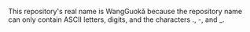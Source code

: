 This repository's real name is WangGuokǎ because the repository name can only contain ASCII letters, digits, and the characters ., -, and _.
